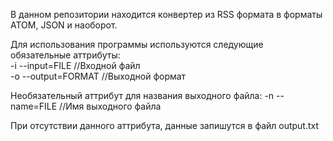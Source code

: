 В данном репозитории находится конвертер из RSS формата в форматы ATOM, JSON и наоборот.

Для использования программы используются следующие обязательные аттрибуты:  
-i  --input=FILE 	//Входной файл  
-o  --output=FORMAT     //Выходной формат  

Необязательный аттрибут для названия выходного файла: 
-n  --name=FILE         //Имя выходного файла

При отсутствии данного аттрибута, данные запишутся в файл output.txt
